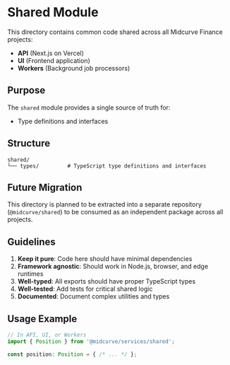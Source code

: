 # Shared Module

This directory contains common code shared across all Midcurve Finance projects:
- **API** (Next.js on Vercel)
- **UI** (Frontend application)
- **Workers** (Background job processors)

## Purpose

The `shared` module provides a single source of truth for:
- Type definitions and interfaces

## Structure

```
shared/
└── types/         # TypeScript type definitions and interfaces
```

## Future Migration

This directory is planned to be extracted into a separate repository (`@midcurve/shared`) to be consumed as an independent package across all projects.

## Guidelines

1. **Keep it pure**: Code here should have minimal dependencies
2. **Framework agnostic**: Should work in Node.js, browser, and edge runtimes
3. **Well-typed**: All exports should have proper TypeScript types
4. **Well-tested**: Add tests for critical shared logic
5. **Documented**: Document complex utilities and types

## Usage Example

```typescript
// In API, UI, or Workers
import { Position } from '@midcurve/services/shared';

const position: Position = { /* ... */ };
```
